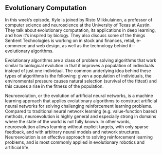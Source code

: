 ## Evolutionary Computation

In this week’s episode, Kyle is joined by Risto Miikkulainen, a professor of computer science and neuroscience at the University of Texas at Austin. They talk about evolutionary computation, its applications in deep learning, and how it’s inspired by biology. They also discuss some of the things Sentient Technologies is working on in stock and finances, retail, e-commerce and web design, as well as the technology behind it-- evolutionary algorithms.

Evolutionary algorithms are a class of problem solving algorithms that work similar to biological evolution in that it improves a population of individuals instead of just one individual. The common underlying idea behind these types of algorithms is the following: given a population of individuals, the environmental pressure causes natural selection (survival of the fittest) and this causes a rise in the fitness of the population. 

Neuroevolution, or the evolution of artificial neural networks, is a machine learning approach that applies evolutionary algorithms to construct artificial neural networks for solving challenging reinforcement learning problems. Compared to traditional neural network learning (e.g. value-function based) methods, neuroevolution is highly general and especially strong in domains where the state of the world is not fully known. In other words, neuroevolution allows learning without explicit targets, with only sparse feedback, and with arbitrary neural models and network structures. Neuroevolution is an effective approach to solving reinforcement learning problems, and is most commonly applied in evolutionary robotics and artificial life.

